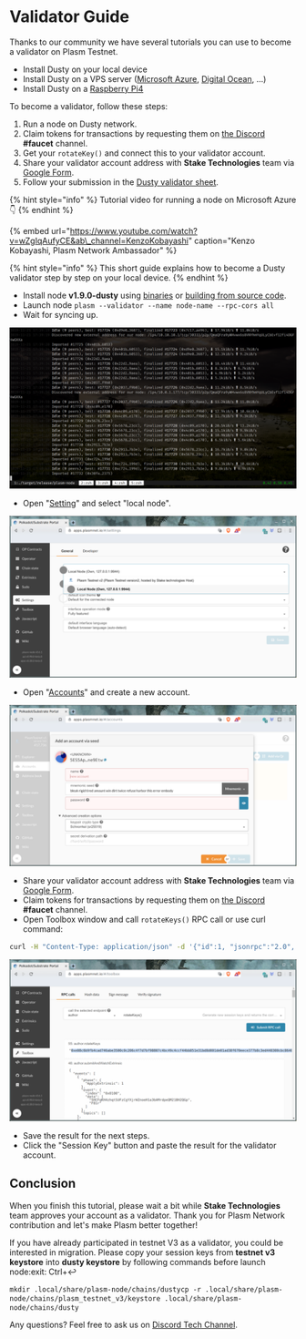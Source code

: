 # Validator Guide

Thanks to our community we have several tutorials you can use to become a validator on Plasm Testnet.

* Install Dusty on your local device
* Install Dusty on a VPS server \([Microsoft Azure](https://fiex.medium.com/plasm-node-on-azure-32ec5a204b45), [Digital Ocean](https://fiex.medium.com/become-a-plasm-network-validator-c212085cc72e), ...\)
* Install Dusty on a [Raspberry Pi4](https://github.com/bLd75/Plasm-RPi)

To become a validator, follow these steps:

1. Run a node on Dusty network.
2. Claim tokens for transactions by requesting them on [the Discord](https://discord.gg/Z3nC9U4) **\#faucet** channel.
3. Get your `rotateKey()` and connect this to your validator account.
4. Share your validator account address with **Stake Technologies** team via [Google Form](https://docs.google.com/forms/d/e/1FAIpQLSday0ckkK43TzJgKtQmJdzkudQNFDXspZAuUGi5Y5vfjkis3Q/viewform).
5. Follow your submission in the [Dusty validator sheet](https://docs.google.com/spreadsheets/d/1AYsS6V_Ypwde5lYulhZBMAx1X2vZ1u1zDXni_ddz-6c/edit#gid=2013382367).

{% hint style="info" %}
Tutorial video for running a node on Microsoft Azure  👇
{% endhint %}

{% embed url="https://www.youtube.com/watch?v=wZgIqAufyCE&ab\_channel=KenzoKobayashi" caption="Kenzo Kobayashi, Plasm Network Ambassador" %}

{% hint style="info" %}
This short guide explains how to become a Dusty validator step by step on your local device.
{% endhint %}

* Install node **v1.9.0-dusty** using [binaries](https://github.com/PlasmNetwork/Plasm/releases/tag/v1.9.0-dusty) or [building from source code](https://github.com/staketechnologies/Plasm#building-from-source).
* Launch node `plasm --validator --name node-name --rpc-cors all`
* Wait for syncing up.

![](../../.gitbook/assets/testnet_sync.png)

* Open "[Setting](https://apps.plasmnet.io/#/settings)" and select "local node".

![](../../.gitbook/assets/testnet_settings.png)

* Open "[Accounts](https://apps.plasmnet.io/#/accounts)" and create a new account.

![](../../.gitbook/assets/testnet_accounts.png)

* Share your validator account address with **Stake Technologies** team via [Google Form](https://docs.google.com/forms/d/e/1FAIpQLSday0ckkK43TzJgKtQmJdzkudQNFDXspZAuUGi5Y5vfjkis3Q/viewform).
* Claim tokens for transactions by requesting them on [the Discord](https://discord.gg/Z3nC9U4) **\#faucet** channel.
* Open Toolbox window and call `rotateKeys()` RPC call or use curl command:

```bash
curl -H "Content-Type: application/json" -d '{"id":1, "jsonrpc":"2.0", "method": "author_rotateKeys", "params":[]}' http://localhost:9933
```

![](../../.gitbook/assets/testnet_rotate.png)

* Save the result for the next steps.
* Click the "Session Key" button and paste the result for the validator account.

## Conclusion

When you finish this tutorial, please wait a bit while **Stake Technologies** team approves your account as a validator. Thank you for Plasm Network contribution and let's make Plasm better together!

If you have already participated in testnet V3 as a validator, you could be interested in migration. Please copy your session keys from **testnet v3 keystore** into **dusty keystore** by following commands before launch node:exit: Ctrl+↩

```text
mkdir .local/share/plasm-node/chains/dustycp -r .local/share/plasm-node/chains/plasm_testnet_v3/keystore .local/share/plasm-node/chains/dusty
```

Any questions? Feel free to ask us on [Discord Tech Channel](https://discord.gg/Z3nC9U4).

